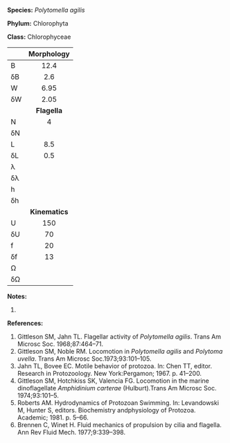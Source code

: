 **Species:** *Polytomella agilis*

**Phylum:** Chlorophyta

**Class:** Chlorophyceae

|    | **Morphology** |
|:-- | :------------: |
| B  | 12.4 |
| δB | 2.6 |
| W  | 6.95 |
| δW | 2.05 |
|    | **Flagella** |
| N  | 4 |
| δN |  |
| L  | 8.5 |
| δL | 0.5 |
| λ  |  |
| δλ |  |
| h  |  |
| δh |  |
|    | **Kinematics** |
| U  | 150 |
| δU | 70 |
| f  | 20 |
| δf | 13 |
| Ω  |  |
| δΩ |  |

**Notes:**

1.

**References:**

1. Gittleson SM, Jahn TL.  Flagellar activity of *Polytomella agilis*.  Trans Am Microsc Soc. 1968;87:464–71.
1. Gittleson SM, Noble RM.  Locomotion in *Polytomella agilis* and *Polytoma uvella*.  Trans Am Microsc Soc.1973;93:101–105.
1. Jahn TL, Bovee EC. Motile behavior of protozoa. In: Chen TT, editor. Research in Protozoology. New York:Pergamon; 1967. p. 41–200.
1. Gittleson SM, Hotchkiss SK, Valencia FG.  Locomotion in the marine dinoflagellate *Amphidinium carterae* (Hulburt).Trans Am Microsc Soc. 1974;93:101–5.
1. Roberts AM.  Hydrodynamics of Protozoan Swimming.  In:  Levandowski M, Hunter S, editors. Biochemistry andphysiology of Protozoa. Academic; 1981. p. 5–66.
1. Brennen C, Winet H.  Fluid mechanics of propulsion by cilia and flagella.  Ann Rev Fluid Mech. 1977;9:339–398.
